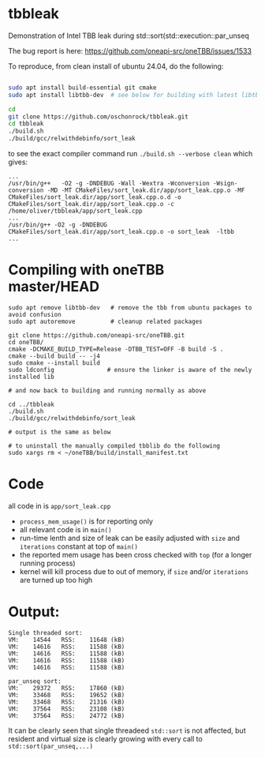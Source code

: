# tbbleak
Demonstration of Intel TBB leak during std::sort(std::execution::par_unseq

The bug report is here: https://github.com/oneapi-src/oneTBB/issues/1533

To reproduce, from clean install of ubuntu 24.04, do the following:

```bash

sudo apt install build-essential git cmake
sudo apt install libtbb-dev  # see below for building with latest libtbb

cd
git clone https://github.com/oschonrock/tbbleak.git
cd tbbleak
./build.sh
./build/gcc/relwithdebinfo/sort_leak
```

to see the exact compiler command run `./build.sh --verbose clean` which gives:

```
...
/usr/bin/g++   -O2 -g -DNDEBUG -Wall -Wextra -Wconversion -Wsign-conversion -MD -MT CMakeFiles/sort_leak.dir/app/sort_leak.cpp.o -MF CMakeFiles/sort_leak.dir/app/sort_leak.cpp.o.d -o CMakeFiles/sort_leak.dir/app/sort_leak.cpp.o -c /home/oliver/tbbleak/app/sort_leak.cpp
...
/usr/bin/g++ -O2 -g -DNDEBUG CMakeFiles/sort_leak.dir/app/sort_leak.cpp.o -o sort_leak  -ltbb 
...
```

# Compiling with oneTBB master/HEAD

```
sudo apt remove libtbb-dev   # remove the tbb from ubuntu packages to avoid confusion
sudo apt autoremove          # cleanup related packages

git clone https://github.com/oneapi-src/oneTBB.git
cd oneTBB/
cmake -DCMAKE_BUILD_TYPE=Release -DTBB_TEST=OFF -B build -S .
cmake --build build -- -j4
sudo cmake --install build
sudo ldconfig               # ensure the linker is aware of the newly installed lib

# and now back to building and running normally as above

cd ../tbbleak
./build.sh
./build/gcc/relwithdebinfo/sort_leak

# output is the same as below

# to uninstall the manually compiled tbblib do the following
sudo xargs rm < ~/oneTBB/build/install_manifest.txt

```


# Code

all code in is `app/sort_leak.cpp` 

- `process_mem_usage()` is for reporting only
- all relevant code is in `main()`
- run-time lenth and size of leak can be easily adjusted with `size` and `iterations` constant at top of `main()`
- the reported mem usage has been cross checked with `top` (for a longer running process)
- kernel will kill process due to out of memory, if `size` and/or `iterations` are turned up too high

# Output:
```
Single threaded sort:
VM:    14544   RSS:    11648 (kB)
VM:    14616   RSS:    11588 (kB)
VM:    14616   RSS:    11588 (kB)
VM:    14616   RSS:    11588 (kB)
VM:    14616   RSS:    11588 (kB)

par_unseq sort:
VM:    29372   RSS:    17860 (kB)
VM:    33468   RSS:    19652 (kB)
VM:    33468   RSS:    21316 (kB)
VM:    37564   RSS:    23108 (kB)
VM:    37564   RSS:    24772 (kB)
```
It can be clearly seen that single threadeed `std::sort` is not affected, but resident and virtual size is clearly growing with every call to `std::sort(par_unseq,...)` 



